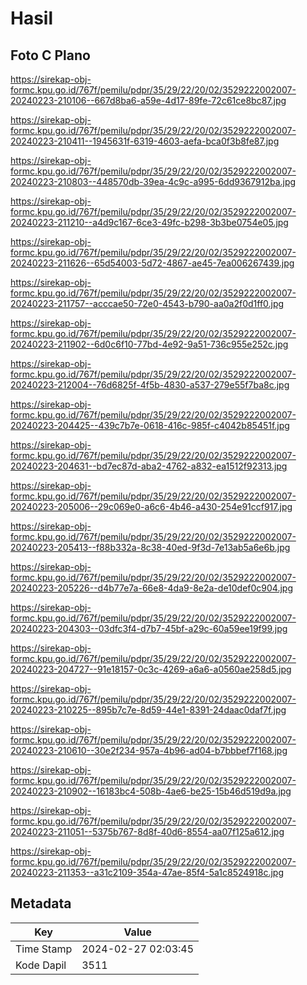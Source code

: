 # Hasil

## Foto C Plano

https://sirekap-obj-formc.kpu.go.id/767f/pemilu/pdpr/35/29/22/20/02/3529222002007-20240223-210106--667d8ba6-a59e-4d17-89fe-72c61ce8bc87.jpg

https://sirekap-obj-formc.kpu.go.id/767f/pemilu/pdpr/35/29/22/20/02/3529222002007-20240223-210411--1945631f-6319-4603-aefa-bca0f3b8fe87.jpg

https://sirekap-obj-formc.kpu.go.id/767f/pemilu/pdpr/35/29/22/20/02/3529222002007-20240223-210803--448570db-39ea-4c9c-a995-6dd9367912ba.jpg

https://sirekap-obj-formc.kpu.go.id/767f/pemilu/pdpr/35/29/22/20/02/3529222002007-20240223-211210--a4d9c167-6ce3-49fc-b298-3b3be0754e05.jpg

https://sirekap-obj-formc.kpu.go.id/767f/pemilu/pdpr/35/29/22/20/02/3529222002007-20240223-211626--65d54003-5d72-4867-ae45-7ea006267439.jpg

https://sirekap-obj-formc.kpu.go.id/767f/pemilu/pdpr/35/29/22/20/02/3529222002007-20240223-211757--acccae50-72e0-4543-b790-aa0a2f0d1ff0.jpg

https://sirekap-obj-formc.kpu.go.id/767f/pemilu/pdpr/35/29/22/20/02/3529222002007-20240223-211902--6d0c6f10-77bd-4e92-9a51-736c955e252c.jpg

https://sirekap-obj-formc.kpu.go.id/767f/pemilu/pdpr/35/29/22/20/02/3529222002007-20240223-212004--76d6825f-4f5b-4830-a537-279e55f7ba8c.jpg

https://sirekap-obj-formc.kpu.go.id/767f/pemilu/pdpr/35/29/22/20/02/3529222002007-20240223-204425--439c7b7e-0618-416c-985f-c4042b85451f.jpg

https://sirekap-obj-formc.kpu.go.id/767f/pemilu/pdpr/35/29/22/20/02/3529222002007-20240223-204631--bd7ec87d-aba2-4762-a832-ea1512f92313.jpg

https://sirekap-obj-formc.kpu.go.id/767f/pemilu/pdpr/35/29/22/20/02/3529222002007-20240223-205006--29c069e0-a6c6-4b46-a430-254e91ccf917.jpg

https://sirekap-obj-formc.kpu.go.id/767f/pemilu/pdpr/35/29/22/20/02/3529222002007-20240223-205413--f88b332a-8c38-40ed-9f3d-7e13ab5a6e6b.jpg

https://sirekap-obj-formc.kpu.go.id/767f/pemilu/pdpr/35/29/22/20/02/3529222002007-20240223-205226--d4b77e7a-66e8-4da9-8e2a-de10def0c904.jpg

https://sirekap-obj-formc.kpu.go.id/767f/pemilu/pdpr/35/29/22/20/02/3529222002007-20240223-204303--03dfc3f4-d7b7-45bf-a29c-60a59ee19f99.jpg

https://sirekap-obj-formc.kpu.go.id/767f/pemilu/pdpr/35/29/22/20/02/3529222002007-20240223-204727--91e18157-0c3c-4269-a6a6-a0560ae258d5.jpg

https://sirekap-obj-formc.kpu.go.id/767f/pemilu/pdpr/35/29/22/20/02/3529222002007-20240223-210225--895b7c7e-8d59-44e1-8391-24daac0daf7f.jpg

https://sirekap-obj-formc.kpu.go.id/767f/pemilu/pdpr/35/29/22/20/02/3529222002007-20240223-210610--30e2f234-957a-4b96-ad04-b7bbbef7f168.jpg

https://sirekap-obj-formc.kpu.go.id/767f/pemilu/pdpr/35/29/22/20/02/3529222002007-20240223-210902--16183bc4-508b-4ae6-be25-15b46d519d9a.jpg

https://sirekap-obj-formc.kpu.go.id/767f/pemilu/pdpr/35/29/22/20/02/3529222002007-20240223-211051--5375b767-8d8f-40d6-8554-aa07f125a612.jpg

https://sirekap-obj-formc.kpu.go.id/767f/pemilu/pdpr/35/29/22/20/02/3529222002007-20240223-211353--a31c2109-354a-47ae-85f4-5a1c8524918c.jpg


## Metadata

| Key        | Value               |
| ---------- | ------------------- |
| Time Stamp | 2024-02-27 02:03:45 |
| Kode Dapil | 3511                |



